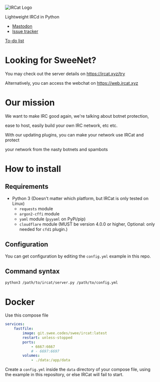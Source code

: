 ![IRCat Logo](https://git.swee.codes/swee/IRCat/raw/branch/main/ircat-invert.svg)

Lightweight IRCd in Python

* <a rel="me" href="https://mastodon.swee.codes/@ircat">Mastodon</a>
* [Issue tracker](https://discuss.swee.codes/c/12)

[To-do list](todo.md)

# Looking for SweeNet?

You may check out the server details on https://ircat.xyz/try

Alternatively, you can access the webchat on https://web.ircat.xyz

# Our mission

We want to make IRC good again, we're talking about botnet protection,

ease to host, easily build your own IRC network, etc etc.

With our updating plugins, you can make your network use IRCat and protect

your network from the nasty botnets and spambots

# How to install

## Requirements

* Python 3 (Doesn't matter which platform, but IRCat is only tested on Linux)
   * `requests` module
   * `argon2-cffi` module
   * `yaml` module (`pyyaml` on PyPi/pip)
   * `cloudflare` module (MUST be version 4.0.0 or higher, Optional: only needed for `cfd1` plugin.)

## Configuration

You can get configuration by editing the `config.yml` example in this repo.

## Command syntax

```bash
python3 /path/to/ircat/server.py /path/to/config.yml
```

# Docker

Use this compose file

```yaml
services:
    fastfile:
        image: git.swee.codes/swee/ircat:latest
        restart: unless-stopped
        ports:
            - 6667:6667
            # - 6697:6697
        volumes:
            - ./data:/app/data
```

Create a `config.yml` inside the `data` directory of your compose file, using the example in this repository, or else IRCat will fail to start.